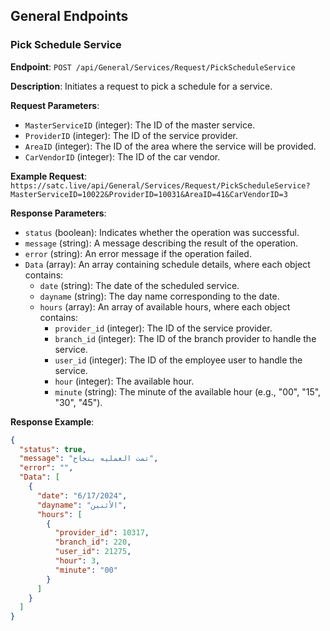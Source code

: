 ## General Endpoints

### Pick Schedule Service

**Endpoint**: `POST /api/General/Services/Request/PickScheduleService`

**Description**: Initiates a request to pick a schedule for a service.

**Request Parameters**:
- `MasterServiceID` (integer): The ID of the master service.
- `ProviderID` (integer): The ID of the service provider.
- `AreaID` (integer): The ID of the area where the service will be provided.
- `CarVendorID` (integer): The ID of the car vendor.

**Example Request**: `https://satc.live/api/General/Services/Request/PickScheduleService?MasterServiceID=10022&ProviderID=10031&AreaID=41&CarVendorID=3`

**Response Parameters**:
- `status` (boolean): Indicates whether the operation was successful.
- `message` (string): A message describing the result of the operation.
- `error` (string): An error message if the operation failed.
- `Data` (array): An array containing schedule details, where each object contains:
  - `date` (string): The date of the scheduled service.
  - `dayname` (string): The day name corresponding to the date.
  - `hours` (array): An array of available hours, where each object contains:
    - `provider_id` (integer): The ID of the service provider.
    - `branch_id` (integer): The ID of the branch provider to handle the service.
    - `user_id` (integer): The ID of the employee user to handle the service.
    - `hour` (integer): The available hour.
    - `minute` (string): The minute of the available hour (e.g., "00", "15", "30", "45").

**Response Example**:

```json
{
  "status": true,
  "message": "تمت العمليه بنجاح",
  "error": "",
  "Data": [
    {
      "date": "6/17/2024",
      "dayname": "الأثنين",
      "hours": [
        {
          "provider_id": 10317,
          "branch_id": 220,
          "user_id": 21275,
          "hour": 3,
          "minute": "00"
        }
      ]
    }
  ]
}
```